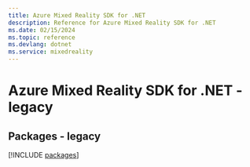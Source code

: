 ```yaml
---
title: Azure Mixed Reality SDK for .NET
description: Reference for Azure Mixed Reality SDK for .NET
ms.date: 02/15/2024
ms.topic: reference
ms.devlang: dotnet
ms.service: mixedreality
---
```

# Azure Mixed Reality SDK for .NET - legacy
## Packages - legacy
[!INCLUDE [packages](mixed-reality-index.md)]